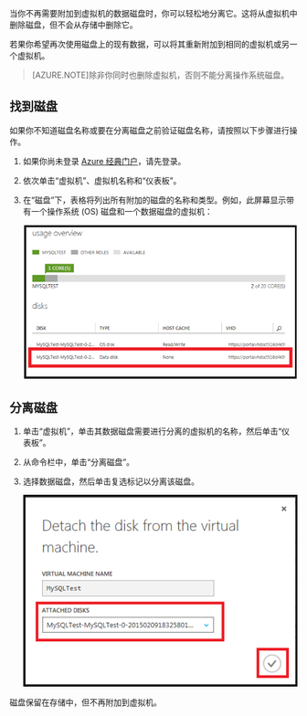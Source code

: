 <properties writer="kathydav" editor="tysonn" manager="timlt" />

当你不再需要附加到虚拟机的数据磁盘时，你可以轻松地分离它。这将从虚拟机中删除磁盘，但不会从存储中删除它。

若果你希望再次使用磁盘上的现有数据，可以将其重新附加到相同的虚拟机或另一个虚拟机。

> [AZURE.NOTE]除非你同时也删除虚拟机，否则不能分离操作系统磁盘。


## 找到磁盘

如果你不知道磁盘名称或要在分离磁盘之前验证磁盘名称，请按照以下步骤进行操作。


1. 如果你尚未登录 [Azure 经典门户](http://manage.windowsazure.cn)，请先登录。

2. 依次单击“虚拟机”、虚拟机名称和“仪表板”。

3. 在“磁盘”下，表格将列出所有附加的磁盘的名称和类型。例如，此屏幕显示带有一个操作系统 (OS) 磁盘和一个数据磁盘的虚拟机：

	![查找数据磁盘](./media/howto-detach-disk-windows-linux/FindDataDisks.png)


## 分离磁盘

1. 单击“虚拟机”，单击其数据磁盘需要进行分离的虚拟机的名称，然后单击“仪表板”。

2. 从命令栏中，单击“分离磁盘”。

3. 选择数据磁盘，然后单击复选标记以分离该磁盘。

	![分离磁盘详细信息](./media/howto-detach-disk-windows-linux/DetachDiskDetails.png)

磁盘保留在存储中，但不再附加到虚拟机。

<!---HONumber=Mooncake_1207_2015-->